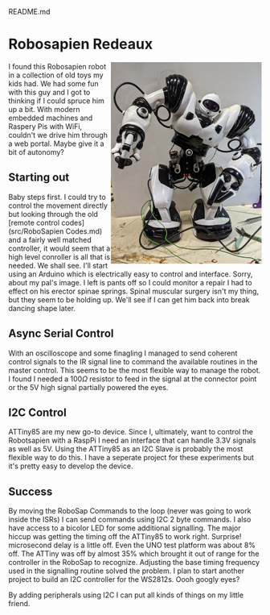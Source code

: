 README.md

# Robosapien Redeaux
<img src="photos/Robosapien_2588.jpg" align="right" width="300px">
I found this Robosapien robot in a collection of old toys my kids had.  
We had some fun with this guy and I got to thinking if I could spruce him
up a bit.  With modern embedded machines and Raspery Pis with WiFi, couldn't we 
drive him through a web portal.  Maybe give it a bit of autonomy?

## Starting out

Baby steps first. I could try to control the movement directly but looking
through the old [remote control codes](src/RoboSapien Codes.md) and a fairly well matched controller, it would 
seem that a high level conroller is all that is needed.  We shall see.  I'll start
using an Arduino which is electrically easy to control and interface.  Sorry, about my pal's image.
I left is pants off so I could monitor a repair I had to effect on his erector spinae springs.
Spinal muscular surgery isn't my thing, but they seem to be holding up.  We'll see if I can get him
back into break dancing shape later.

## Async Serial Control

With an oscilloscope and some finagling I managed to send coherent control signals to the 
IR signal line to command the available routines in the master control.  This seems to be the
most flexible way to manage the robot.  I found I needed a 100$\Omega$ resistor to feed in the signal
at the connector point or the 5V high signal partially powered the eyes.

## I2C Control

ATTiny85 are my new go-to device. Since I, ultimately, want to control the Robotsapien with 
a RaspPi I need an interface that can handle 3.3V signals as well as 5V. Using the ATTiny85 
as an I2C Slave is probably the most flexible way to do this. I have a seperate project for
these experiments but it's pretty easy to develop the device.

## Success
By moving the RoboSap Commands to the loop (never was going to work inside the ISRs) I can send commands
using I2C 2 byte commands. I also have access to a bicolor LED for some additional signalling. The major hiccup
was getting the timing off the ATTiny85 to work right. Surprise! microsecond delay is a little off.  Even the 
UNO test platform was about 8% off. The ATTiny was off by almost 35% which brought it out of range for the 
controller in the RoboSap to recognize.  Adjusting the base timing frequency used in the signalling routine
solved the problem.  I plan to start another project to build an I2C controller for the WS2812s.  Oooh googly eyes?

By adding peripherals using I2C I can put all kinds of things on my little friend.